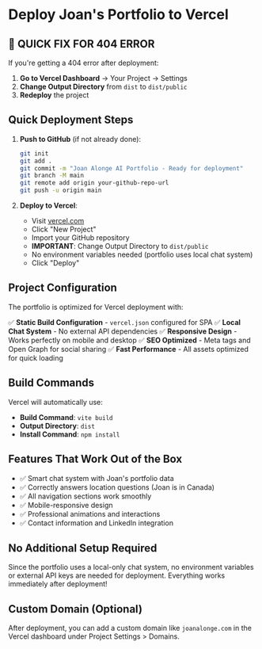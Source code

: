 # Deploy Joan's Portfolio to Vercel

## 🚨 QUICK FIX FOR 404 ERROR

If you're getting a 404 error after deployment:

1. **Go to Vercel Dashboard** → Your Project → Settings
2. **Change Output Directory** from `dist` to `dist/public`
3. **Redeploy** the project

## Quick Deployment Steps

1. **Push to GitHub** (if not already done):
   ```bash
   git init
   git add .
   git commit -m "Joan Alonge AI Portfolio - Ready for deployment"
   git branch -M main
   git remote add origin your-github-repo-url
   git push -u origin main
   ```

2. **Deploy to Vercel**:
   - Visit [vercel.com](https://vercel.com)
   - Click "New Project"
   - Import your GitHub repository
   - **IMPORTANT**: Change Output Directory to `dist/public`
   - No environment variables needed (portfolio uses local chat system)
   - Click "Deploy"

## Project Configuration

The portfolio is optimized for Vercel deployment with:

✅ **Static Build Configuration** - `vercel.json` configured for SPA
✅ **Local Chat System** - No external API dependencies 
✅ **Responsive Design** - Works perfectly on mobile and desktop
✅ **SEO Optimized** - Meta tags and Open Graph for social sharing
✅ **Fast Performance** - All assets optimized for quick loading

## Build Commands

Vercel will automatically use:
- **Build Command**: `vite build`
- **Output Directory**: `dist`
- **Install Command**: `npm install`

## Features That Work Out of the Box

- ✅ Smart chat system with Joan's portfolio data
- ✅ Correctly answers location questions (Joan is in Canada)
- ✅ All navigation sections work smoothly
- ✅ Mobile-responsive design
- ✅ Professional animations and interactions
- ✅ Contact information and LinkedIn integration

## No Additional Setup Required

Since the portfolio uses a local-only chat system, no environment variables or external API keys are needed for deployment. Everything works immediately after deployment!

## Custom Domain (Optional)

After deployment, you can add a custom domain like `joanalonge.com` in the Vercel dashboard under Project Settings > Domains.